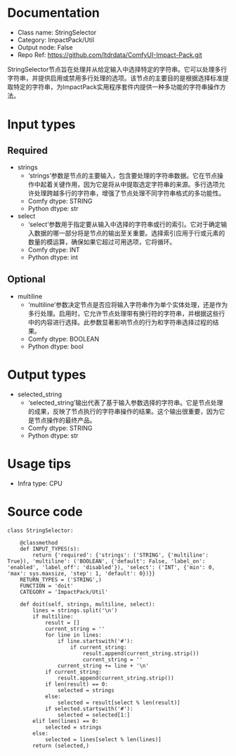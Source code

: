 # Documentation
- Class name: StringSelector
- Category: ImpactPack/Util
- Output node: False
- Repo Ref: https://github.com/ltdrdata/ComfyUI-Impact-Pack.git

StringSelector节点旨在处理并从给定输入中选择特定的字符串。它可以处理多行字符串，并提供启用或禁用多行处理的选项。该节点的主要目的是根据选择标准提取特定的字符串，为ImpactPack实用程序套件内提供一种多功能的字符串操作方法。

# Input types
## Required
- strings
    - ‘strings’参数是节点的主要输入，包含要处理的字符串数据。它在节点操作中起着关键作用，因为它是将从中提取选定字符串的来源。多行选项允许处理跨越多行的字符串，增强了节点处理不同字符串格式的多功能性。
    - Comfy dtype: STRING
    - Python dtype: str
- select
    - ‘select’参数用于指定要从输入中选择的字符串或行的索引。它对于确定输入数据的哪一部分将是节点的输出至关重要。选择索引应用于行或元素的数量的模运算，确保如果它超过可用选项，它将循环。
    - Comfy dtype: INT
    - Python dtype: int
## Optional
- multiline
    - ‘multiline’参数决定节点是否应将输入字符串作为单个实体处理，还是作为多行处理。启用时，它允许节点处理带有换行符的字符串，并根据这些行中的内容进行选择。此参数显著影响节点的行为和字符串选择过程的结果。
    - Comfy dtype: BOOLEAN
    - Python dtype: bool

# Output types
- selected_string
    - ‘selected_string’输出代表了基于输入参数选择的字符串。它是节点处理的成果，反映了节点执行的字符串操作的结果。这个输出很重要，因为它是节点操作的最终产品。
    - Comfy dtype: STRING
    - Python dtype: str

# Usage tips
- Infra type: CPU

# Source code
```
class StringSelector:

    @classmethod
    def INPUT_TYPES(s):
        return {'required': {'strings': ('STRING', {'multiline': True}), 'multiline': ('BOOLEAN', {'default': False, 'label_on': 'enabled', 'label_off': 'disabled'}), 'select': ('INT', {'min': 0, 'max': sys.maxsize, 'step': 1, 'default': 0})}}
    RETURN_TYPES = ('STRING',)
    FUNCTION = 'doit'
    CATEGORY = 'ImpactPack/Util'

    def doit(self, strings, multiline, select):
        lines = strings.split('\n')
        if multiline:
            result = []
            current_string = ''
            for line in lines:
                if line.startswith('#'):
                    if current_string:
                        result.append(current_string.strip())
                        current_string = ''
                current_string += line + '\n'
            if current_string:
                result.append(current_string.strip())
            if len(result) == 0:
                selected = strings
            else:
                selected = result[select % len(result)]
            if selected.startswith('#'):
                selected = selected[1:]
        elif len(lines) == 0:
            selected = strings
        else:
            selected = lines[select % len(lines)]
        return (selected,)
```